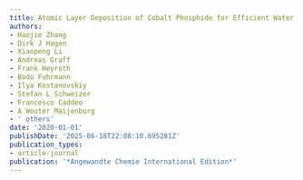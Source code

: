```yaml
---
title: Atomic Layer Deposition of Cobalt Phosphide for Efficient Water Splitting
authors:
- Haojie Zhang
- Dirk J Hagen
- Xiaopeng Li
- Andreas Graff
- Frank Heyroth
- Bodo Fuhrmann
- Ilya Kostanovskiy
- Stefan L Schweizer
- Francesco Caddeo
- A Wouter Maijenburg
- ' others'
date: '2020-01-01'
publishDate: '2025-06-18T22:08:10.695281Z'
publication_types:
- article-journal
publication: '*Angewandte Chemie International Edition*'
---
```

